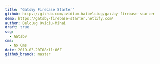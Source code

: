```yaml
---
title: "Gatsby Firebase Starter"
github: https://github.com/ovidiumihaibelciug/gatsby-firebase-starter
demo: https://gatsby-firebase-starter.netlify.com/
author: Belciug Ovidiu-Mihai
draft: true
ssg:
  - Gatsby
cms:
  - No Cms
date: 2019-07-20T08:11:06Z
github_branch: master
---
```

